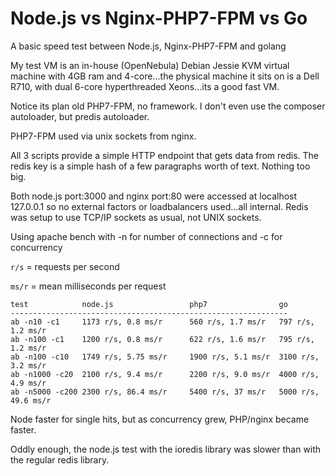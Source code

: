 # Node.js vs Nginx-PHP7-FPM vs Go

A basic speed test between Node.js, Nginx-PHP7-FPM and golang

My test VM is an in-house (OpenNebula) Debian Jessie KVM virtual machine with 4GB ram and 4-core...the physical machine
it sits on is a Dell R710, with dual 6-core hyperthreaded Xeons...its a good fast VM.

Notice its plan old PHP7-FPM, no framework.  I don't even use the composer autoloader, but predis autoloader.

PHP7-FPM used via unix sockets from nginx.

All 3 scripts provide a simple HTTP endpoint that gets data from redis.  The redis key is a simple
hash of a few paragraphs worth of text.  Nothing too big.

Both node.js port:3000 and nginx port:80 were accessed at localhost 127.0.0.1 so no external
factors or loadbalancers used...all internal.  Redis was setup to use TCP/IP sockets as usual, not UNIX sockets.

Using apache bench with -n for number of connections and -c for concurrency

`r/s` = requests per second

`ms/r` = mean milliseconds per request

```
test			node.js					php7				go
--------------------------------------------------------------
ab -n10 -c1		1173 r/s, 0.8 ms/r		560 r/s, 1.7 ms/r	797 r/s, 1.2 ms/r
ab -n100 -c1	1200 r/s, 0.8 ms/r		622 r/s, 1.6 ms/r	795 r/s, 1.2 ms/r
ab -n100 -c10   1749 r/s, 5.75 ms/r		1900 r/s, 5.1 ms/r	3100 r/s, 3.2 ms/r
ab -n1000 -c20	2100 r/s, 9.4 ms/r		2200 r/s, 9.0 ms/r	4000 r/s, 4.9 ms/r
ab -n5000 -c200 2300 r/s, 86.4 ms/r		5400 r/s, 37 ms/r	5000 r/s, 49.6 ms/r
```

Node faster for single hits, but as concurrency grew, PHP/nginx became faster.

Oddly enough, the node.js test with the ioredis library was slower than with the regular redis library.
